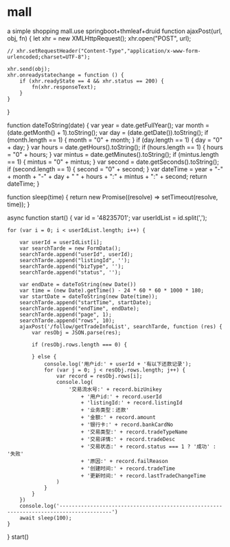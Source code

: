 # mall
a simple shopping mall.use springboot+thmleaf+druid
function ajaxPost(url, obj, fn) {
    let xhr = new XMLHttpRequest();
    xhr.open("POST", url);

    // xhr.setRequestHeader("Content-Type","application/x-www-form-urlencoded;charset=UTF-8");

    xhr.send(obj);
    xhr.onreadystatechange = function () {
        if (xhr.readyState == 4 && xhr.status == 200) {
            fn(xhr.responseText);
        }
    }
}

function dateToString(date) {
    var year = date.getFullYear();
    var month = (date.getMonth() + 1).toString();
    var day = (date.getDate()).toString();
    if (month.length == 1) {
        month = "0" + month;
    }
    if (day.length == 1) {
        day = "0" + day;
    }
    var hours = date.getHours().toString();
    if (hours.length == 1) {
        hours = "0" + hours;
    }
    var mintus = date.getMinutes().toString();
    if (mintus.length == 1) {
        mintus = "0" + mintus;
    }
    var second = date.getSeconds().toString();
    if (second.length == 1) {
        second = "0" + second;
    }
    var dateTime = year + "-" + month + "-" + day + " " + hours + ":" + mintus + ":" + second;
    return dateTime;
}

function sleep(time) {
    return new Promise((resolve) => setTimeout(resolve, time));
}



async function start() {
    var id = '48235701';
    var userIdList = id.split(',');

    for (var i = 0; i < userIdList.length; i++) {

        var userId = userIdList[i];
        var searchTarde = new FormData();
        searchTarde.append("userId", userId);
        searchTarde.append("listingId", '');
        searchTarde.append("bizType", '');
        searchTarde.append("status", '');

        var endDate = dateToString(new Date())
        var time = (new Date).getTime() - 24 * 60 * 60 * 1000 * 180;
        var startDate = dateToString(new Date(time));
        searchTarde.append("startTime", startDate);
        searchTarde.append("endTime", endDate);
        searchTarde.append("page", 1);
        searchTarde.append("rows", 10);
        ajaxPost('/follow/getTradeInfoList', searchTarde, function (res) {
            var resObj = JSON.parse(res);

            if (resObj.rows.length === 0) {
                
            } else {
                console.log('用户id:' + userId + '有以下还款记录');
                for (var j = 0; j < resObj.rows.length; j++) {
                    var record = resObj.rows[i];
                    console.log(
                        '交易流水号:' + record.bizUnikey
                            + '用户id:' + record.userId
                            + 'listingId:' + record.listingId
                            + '业务类型：还款'
                            + '金额:' + record.amount
                            + '银行卡:' + record.bankCardNo
                            + '交易类型:' + record.tradeTypeName
                            + '交易详情:' + record.tradeDesc
                            + '交易状态:' + record.status === 1 ? '成功' : '失败'
                            + '原因:' + record.failReason
                            + '创建时间:' + record.tradeTime
                            + '更新时间:' + record.lastTradeChangeTime
                    )
                }
            }
        })
        console.log('---------------------------------------------------------------------------------------')
        await sleep(100);
    }
}
start()
